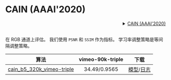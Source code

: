# CAIN (AAAI'2020)

<!-- [ALGORITHM] -->

<details>
<summary align="right"><a href="https://aaai.org/ojs/index.php/AAAI/article/view/6693/6547">CAIN (AAAI'2020)</a></summary>

```bibtex
@inproceedings{choi2020channel,
  title={Channel attention is all you need for video frame interpolation},
  author={Choi, Myungsub and Kim, Heewon and Han, Bohyung and Xu, Ning and Lee, Kyoung Mu},
  booktitle={Proceedings of the AAAI Conference on Artificial Intelligence},
  volume={34},
  number={07},
  pages={10663--10671},
  year={2020}
}
```

</details>

<br/>

在 RGB 通道上评估。
我们使用 `PSNR` 和 `SSIM` 作为指标。
学习率调整策略是等间隔调整策略。

|                                             算法                                             | vimeo-90k-triple |                                                                                                                                         下载                                                                                                            |
|:-------------------------------------------------------------------------------------------:|:----------------:|:-------------------------------------------------------------------------------------------------------------------------------------------------------------------------------------------------------------------------------------------------------:|
| [cain_b5_320k_vimeo-triple](/configs/video_interpolators/cain/cain_b5_320k_vimeo-triple.py) |   34.49/0.9565   | [模型](https://download.openmmlab.com/mmediting/video_interpolators/cain/cain_b5_320k_vimeo-triple_20220117-647f3de2.pth)/[日志](https://download.openmmlab.com/mmediting/video_interpolators/cain/cain_b5_320k_vimeo-triple_20220117-647f3de2.log.json) |
